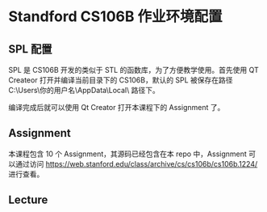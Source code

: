 # Standford CS106B 作业环境配置

## SPL 配置

SPL 是 CS106B 开发的类似于 STL 的函数库，为了方便教学使用。首先使用 QT Createor 打开并编译当前目录下的 CS106B，默认的 SPL 被保存在路径 C:\Users\你的用户名\AppData\Local\ 路径下。

编译完成后就可以使用 Qt Creator 打开本课程下的 Assignment 了。

## Assignment

本课程包含 10 个 Assignment，其源码已经包含在本 repo 中，Assignment 可以通过访问 https://web.stanford.edu/class/archive/cs/cs106b/cs106b.1224/ 进行查看。

## Lecture

